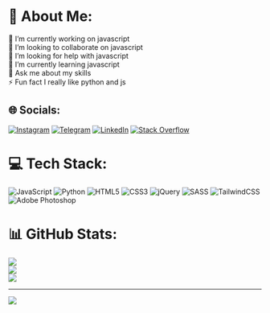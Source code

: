 # 💫 About Me:
🔭 I’m currently working on javascript<br>👯 I’m looking to collaborate on javascript<br>🤝 I’m looking for help with javascript<br>🌱 I’m currently learning javascript<br>💬 Ask me about my skills<br>⚡ Fun fact I really like python and js


## 🌐 Socials:
[![Instagram](https://img.shields.io/badge/Instagram-%23E4405F.svg?logo=Instagram&logoColor=white)](https://instagram.com/aria_gd) [![Telegram](https://img.shields.io/badge/Telegram-2CA5E0?style=flat-squeare&logo=telegram&logoColor=white)](https://t.me/LiLC0C) [![LinkedIn](https://img.shields.io/badge/LinkedIn-%230077B5.svg?logo=linkedin&logoColor=white)](https://linkedin.com/in/ariya-goudarzi-4b54b228b) [![Stack Overflow](https://img.shields.io/badge/-Stackoverflow-FE7A16?logo=stack-overflow&logoColor=white)](https://stackoverflow.com/users/ariya-goudarzi) 

# 💻 Tech Stack:
![JavaScript](https://img.shields.io/badge/javascript-%23323330.svg?style=for-the-badge&logo=javascript&logoColor=%23F7DF1E) ![Python](https://img.shields.io/badge/python-3670A0?style=for-the-badge&logo=python&logoColor=ffdd54) ![HTML5](https://img.shields.io/badge/html5-%23E34F26.svg?style=for-the-badge&logo=html5&logoColor=white) ![CSS3](https://img.shields.io/badge/css3-%231572B6.svg?style=for-the-badge&logo=css3&logoColor=white) ![jQuery](https://img.shields.io/badge/jquery-%230769AD.svg?style=for-the-badge&logo=jquery&logoColor=white) ![SASS](https://img.shields.io/badge/SASS-hotpink.svg?style=for-the-badge&logo=SASS&logoColor=white) ![TailwindCSS](https://img.shields.io/badge/tailwindcss-%2338B2AC.svg?style=for-the-badge&logo=tailwind-css&logoColor=white) ![Adobe Photoshop](https://img.shields.io/badge/adobe%20photoshop-%2331A8FF.svg?style=for-the-badge&logo=adobe%20photoshop&logoColor=white)
# 📊 GitHub Stats:
![](https://github-readme-stats.vercel.app/api?username=ariyagoudarzi&theme=synthwave&hide_border=false&include_all_commits=false&count_private=false)<br/>
![](https://github-readme-streak-stats.herokuapp.com/?user=ariyagoudarzi&theme=synthwave&hide_border=false)<br/>
![](https://github-readme-stats.vercel.app/api/top-langs/?username=ariyagoudarzi&theme=synthwave&hide_border=false&include_all_commits=false&count_private=false&layout=compact)

---
[![](https://visitcount.itsvg.in/api?id=ariyagoudarzi&icon=0&color=0)](https://visitcount.itsvg.in)
